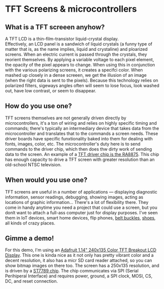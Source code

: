 # TFT Screens & microcontrollers

## What is a TFT screeen anyhow?
A TFT LCD is a thin-film-transistor liquid-crystal display.  
Effectively, an LCD panel is a sandwich of liquid crystals (a funny type of matter that is, as the name implies, liquid and crystaline) and ploarized screens. When an electric current is passed through the crystals, they reorient themselves. By applying a variable voltage to each pixel element, the opacity of the pixel appears to change. When using this in conjunction with the various polarizing screens, it creates a specifci color. When mashed up closely in a dense screeen, we get the illusion of an image (when the right data is sent to the pixels).
Because this technology relies on polarized filters, sigeways angles often will seem to lose focus, look washed out, have low contrast, or seem to disappear.

## How do you use one?
TFT screens themselves are not generally driven directly by microcontrollers, it's a ton of wiring and relies on highly specific timing and commands; there's typically an intermediary device that takes data from the microcontroller and translates that to the commands a screen needs.
These driver boards have specific funxtionality baked into them for dealing with fonts, images, color, etc. The microcontroller's duty here is to send commands to the driver chip, which then does thw dirty work of sending data to the screen.
An example of a [TFT driver chip is the RA8875](https://www.raio.com.tw/en/RA8875.html). This chip has enough capacity to drive a TFT screen with greater resolution than an old-school NTSC television.

## When would you use one?
TFT screens are useful in a number of applications — displaying diagnostic information, sensor readings, debugging, showing images, acting as locations of graphic information... There's a lot of flexibility there. They come in handy anytime you need a project that could use a screen, but you donlt want to attach a full-ass computer just for display purposes.
I've seen them in IoT devices, smart home devices, flip phones, [belt buckles](https://www.instructables.com/The-Asteroid-Belt/), [shoes](http://www.theaphroditeproject.tv/), all kinds of crazy places.

## Gimme a demo!
For this demo, I'm using an [Adafruit 1.14" 240x135 Color TFT Breakout LCD Display](https://www.adafruit.com/product/4383). This one is kinda nice as it not only has pretty vibrant color and a decent resolution, it also has a micr SD card reader attached, so you can show bitmap images on there too.
The screen has a 250x135 resolution, and is driven by a [ST7789 chip](https://www.rhydolabz.com/documents/33/ST7789.pdf). The chip communicates via SPI (Serial Perihiperal Interface) and requires power, ground, a SPI clock, MOSI, CS, DC, and reset connection.
